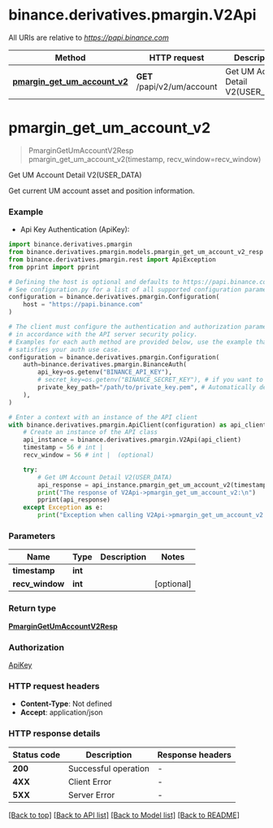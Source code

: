 # binance.derivatives.pmargin.V2Api

All URIs are relative to *https://papi.binance.com*

Method | HTTP request | Description
------------- | ------------- | -------------
[**pmargin_get_um_account_v2**](V2Api.md#pmargin_get_um_account_v2) | **GET** /papi/v2/um/account | Get UM Account Detail V2(USER_DATA)


# **pmargin_get_um_account_v2**
> PmarginGetUmAccountV2Resp pmargin_get_um_account_v2(timestamp, recv_window=recv_window)

Get UM Account Detail V2(USER_DATA)

Get current UM account asset and position information.

### Example

* Api Key Authentication (ApiKey):

```python
import binance.derivatives.pmargin
from binance.derivatives.pmargin.models.pmargin_get_um_account_v2_resp import PmarginGetUmAccountV2Resp
from binance.derivatives.pmargin.rest import ApiException
from pprint import pprint

# Defining the host is optional and defaults to https://papi.binance.com
# See configuration.py for a list of all supported configuration parameters.
configuration = binance.derivatives.pmargin.Configuration(
    host = "https://papi.binance.com"
)

# The client must configure the authentication and authorization parameters
# in accordance with the API server security policy.
# Examples for each auth method are provided below, use the example that
# satisfies your auth use case.
configuration = binance.derivatives.pmargin.Configuration(
    auth=binance.derivatives.pmargin.BinanceAuth(
        api_key=os.getenv("BINANCE_API_KEY"),
        # secret_key=os.getenv("BINANCE_SECRET_KEY"), # if you want to use HMAC auth
        private_key_path="/path/to/private_key.pem", # Automatically detects RSA/Ed25519 private keys
    ),
)

# Enter a context with an instance of the API client
with binance.derivatives.pmargin.ApiClient(configuration) as api_client:
    # Create an instance of the API class
    api_instance = binance.derivatives.pmargin.V2Api(api_client)
    timestamp = 56 # int | 
    recv_window = 56 # int |  (optional)

    try:
        # Get UM Account Detail V2(USER_DATA)
        api_response = api_instance.pmargin_get_um_account_v2(timestamp, recv_window=recv_window)
        print("The response of V2Api->pmargin_get_um_account_v2:\n")
        pprint(api_response)
    except Exception as e:
        print("Exception when calling V2Api->pmargin_get_um_account_v2: %s\n" % e)
```



### Parameters


Name | Type | Description  | Notes
------------- | ------------- | ------------- | -------------
 **timestamp** | **int**|  | 
 **recv_window** | **int**|  | [optional] 

### Return type

[**PmarginGetUmAccountV2Resp**](PmarginGetUmAccountV2Resp.md)

### Authorization

[ApiKey](../README.md#ApiKey)

### HTTP request headers

 - **Content-Type**: Not defined
 - **Accept**: application/json

### HTTP response details

| Status code | Description | Response headers |
|-------------|-------------|------------------|
**200** | Successful operation |  -  |
**4XX** | Client Error |  -  |
**5XX** | Server Error |  -  |

[[Back to top]](#) [[Back to API list]](../README.md#documentation-for-api-endpoints) [[Back to Model list]](../README.md#documentation-for-models) [[Back to README]](../README.md)

